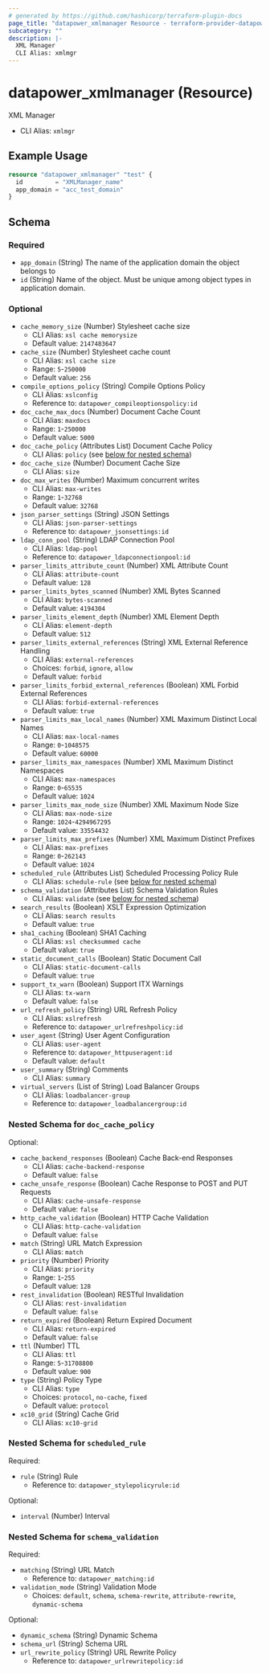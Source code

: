 ```yaml
---
# generated by https://github.com/hashicorp/terraform-plugin-docs
page_title: "datapower_xmlmanager Resource - terraform-provider-datapower"
subcategory: ""
description: |-
  XML Manager
  CLI Alias: xmlmgr
---
```


# datapower_xmlmanager (Resource)

XML Manager
  - CLI Alias: `xmlmgr`

## Example Usage

```terraform
resource "datapower_xmlmanager" "test" {
  id         = "XMLManager_name"
  app_domain = "acc_test_domain"
}
```

<!-- schema generated by tfplugindocs -->
## Schema

### Required

- `app_domain` (String) The name of the application domain the object belongs to
- `id` (String) Name of the object. Must be unique among object types in application domain.

### Optional

- `cache_memory_size` (Number) Stylesheet cache size
  - CLI Alias: `xsl cache memorysize`
  - Default value: `2147483647`
- `cache_size` (Number) Stylesheet cache count
  - CLI Alias: `xsl cache size`
  - Range: `5`-`250000`
  - Default value: `256`
- `compile_options_policy` (String) Compile Options Policy
  - CLI Alias: `xslconfig`
  - Reference to: `datapower_compileoptionspolicy:id`
- `doc_cache_max_docs` (Number) Document Cache Count
  - CLI Alias: `maxdocs`
  - Range: `1`-`250000`
  - Default value: `5000`
- `doc_cache_policy` (Attributes List) Document Cache Policy
  - CLI Alias: `policy` (see [below for nested schema](#nestedatt--doc_cache_policy))
- `doc_cache_size` (Number) Document Cache Size
  - CLI Alias: `size`
- `doc_max_writes` (Number) Maximum concurrent writes
  - CLI Alias: `max-writes`
  - Range: `1`-`32768`
  - Default value: `32768`
- `json_parser_settings` (String) JSON Settings
  - CLI Alias: `json-parser-settings`
  - Reference to: `datapower_jsonsettings:id`
- `ldap_conn_pool` (String) LDAP Connection Pool
  - CLI Alias: `ldap-pool`
  - Reference to: `datapower_ldapconnectionpool:id`
- `parser_limits_attribute_count` (Number) XML Attribute Count
  - CLI Alias: `attribute-count`
  - Default value: `128`
- `parser_limits_bytes_scanned` (Number) XML Bytes Scanned
  - CLI Alias: `bytes-scanned`
  - Default value: `4194304`
- `parser_limits_element_depth` (Number) XML Element Depth
  - CLI Alias: `element-depth`
  - Default value: `512`
- `parser_limits_external_references` (String) XML External Reference Handling
  - CLI Alias: `external-references`
  - Choices: `forbid`, `ignore`, `allow`
  - Default value: `forbid`
- `parser_limits_forbid_external_references` (Boolean) XML Forbid External References
  - CLI Alias: `forbid-external-references`
  - Default value: `true`
- `parser_limits_max_local_names` (Number) XML Maximum Distinct Local Names
  - CLI Alias: `max-local-names`
  - Range: `0`-`1048575`
  - Default value: `60000`
- `parser_limits_max_namespaces` (Number) XML Maximum Distinct Namespaces
  - CLI Alias: `max-namespaces`
  - Range: `0`-`65535`
  - Default value: `1024`
- `parser_limits_max_node_size` (Number) XML Maximum Node Size
  - CLI Alias: `max-node-size`
  - Range: `1024`-`4294967295`
  - Default value: `33554432`
- `parser_limits_max_prefixes` (Number) XML Maximum Distinct Prefixes
  - CLI Alias: `max-prefixes`
  - Range: `0`-`262143`
  - Default value: `1024`
- `scheduled_rule` (Attributes List) Scheduled Processing Policy Rule
  - CLI Alias: `schedule-rule` (see [below for nested schema](#nestedatt--scheduled_rule))
- `schema_validation` (Attributes List) Schema Validation Rules
  - CLI Alias: `validate` (see [below for nested schema](#nestedatt--schema_validation))
- `search_results` (Boolean) XSLT Expression Optimization
  - CLI Alias: `search results`
  - Default value: `true`
- `sha1_caching` (Boolean) SHA1 Caching
  - CLI Alias: `xsl checksummed cache`
  - Default value: `true`
- `static_document_calls` (Boolean) Static Document Call
  - CLI Alias: `static-document-calls`
  - Default value: `true`
- `support_tx_warn` (Boolean) Support ITX Warnings
  - CLI Alias: `tx-warn`
  - Default value: `false`
- `url_refresh_policy` (String) URL Refresh Policy
  - CLI Alias: `xslrefresh`
  - Reference to: `datapower_urlrefreshpolicy:id`
- `user_agent` (String) User Agent Configuration
  - CLI Alias: `user-agent`
  - Reference to: `datapower_httpuseragent:id`
  - Default value: `default`
- `user_summary` (String) Comments
  - CLI Alias: `summary`
- `virtual_servers` (List of String) Load Balancer Groups
  - CLI Alias: `loadbalancer-group`
  - Reference to: `datapower_loadbalancergroup:id`

<a id="nestedatt--doc_cache_policy"></a>
### Nested Schema for `doc_cache_policy`

Optional:

- `cache_backend_responses` (Boolean) Cache Back-end Responses
  - CLI Alias: `cache-backend-response`
  - Default value: `false`
- `cache_unsafe_response` (Boolean) Cache Response to POST and PUT Requests
  - CLI Alias: `cache-unsafe-response`
  - Default value: `false`
- `http_cache_validation` (Boolean) HTTP Cache Validation
  - CLI Alias: `http-cache-validation`
  - Default value: `false`
- `match` (String) URL Match Expression
  - CLI Alias: `match`
- `priority` (Number) Priority
  - CLI Alias: `priority`
  - Range: `1`-`255`
  - Default value: `128`
- `rest_invalidation` (Boolean) RESTful Invalidation
  - CLI Alias: `rest-invalidation`
  - Default value: `false`
- `return_expired` (Boolean) Return Expired Document
  - CLI Alias: `return-expired`
  - Default value: `false`
- `ttl` (Number) TTL
  - CLI Alias: `ttl`
  - Range: `5`-`31708800`
  - Default value: `900`
- `type` (String) Policy Type
  - CLI Alias: `type`
  - Choices: `protocol`, `no-cache`, `fixed`
  - Default value: `protocol`
- `xc10_grid` (String) Cache Grid
  - CLI Alias: `xc10-grid`


<a id="nestedatt--scheduled_rule"></a>
### Nested Schema for `scheduled_rule`

Required:

- `rule` (String) Rule
  - Reference to: `datapower_stylepolicyrule:id`

Optional:

- `interval` (Number) Interval


<a id="nestedatt--schema_validation"></a>
### Nested Schema for `schema_validation`

Required:

- `matching` (String) URL Match
  - Reference to: `datapower_matching:id`
- `validation_mode` (String) Validation Mode
  - Choices: `default`, `schema`, `schema-rewrite`, `attribute-rewrite`, `dynamic-schema`

Optional:

- `dynamic_schema` (String) Dynamic Schema
- `schema_url` (String) Schema URL
- `url_rewrite_policy` (String) URL Rewrite Policy
  - Reference to: `datapower_urlrewritepolicy:id`

